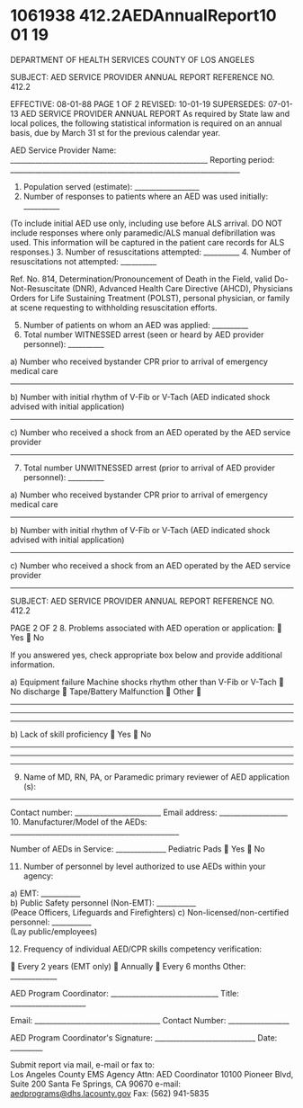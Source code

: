 # 1061938 412.2AEDAnnualReport10 01 19

DEPARTMENT OF HEALTH SERVICES 
COUNTY OF LOS ANGELES 
 
SUBJECT: AED SERVICE PROVIDER ANNUAL REPORT REFERENCE NO. 412.2 
 
EFFECTIVE: 08-01-88 PAGE 1 OF 2 
REVISED: 10-01-19 
SUPERSEDES: 07-01-13 
AED SERVICE PROVIDER ANNUAL REPORT 
As required by State law and local polices, the following statistical information is 
required on an annual basis, due by March 31
st
 for the previous calendar year.  
 
AED Service Provider Name: _______________________________________________________ 
Reporting period: ________________________________________________________________ 
1. Population served (estimate): __________________ 
2. Number of responses to patients where an AED was used initially: __________ 
 
(To include initial AED use only, including use before ALS arrival.  DO NOT include 
responses where only paramedic/ALS manual defibrillation was used.  This information will 
be captured in the patient care records for ALS responses.) 
3. Number of resuscitations attempted: __________ 
4. Number of resuscitations not attempted: __________ 
 
Ref. No. 814, Determination/Pronouncement of Death in the Field, valid Do-Not-Resuscitate 
(DNR), Advanced Health Care Directive (AHCD), Physicians Orders for Life Sustaining 
Treatment (POLST), personal physician, or family at scene requesting to withholding 
resuscitation efforts.
 
5. Number of patients on whom an AED was applied: __________ 
6. Total number WITNESSED arrest (seen or heard by AED provider personnel):   __________ 
 
a) Number who received bystander CPR prior to 
arrival of emergency medical care 
__________ 
b) Number with initial rhythm of V-Fib or V-Tach (AED 
indicated shock advised with initial application) 
__________ 
c) Number who received a shock from an AED 
operated by the AED service provider 
__________ 
7. Total number UNWITNESSED arrest (prior to arrival of AED provider personnel): __________ 
 
a) Number who received bystander CPR prior to 
arrival of emergency medical care 
__________ 
b) Number with initial rhythm of V-Fib or V-Tach (AED 
indicated shock advised with initial application) 
__________ 
c) Number who received a shock from an AED 
operated by the AED service provider 
__________ 
 

SUBJECT: AED SERVICE PROVIDER ANNUAL REPORT REFERENCE NO. 412.2 
 
PAGE 2 OF 2 
8. Problems associated with AED operation or application:     Yes    No 
 
If you answered yes, check appropriate box below and provide additional information.  
 
a) Equipment failure 
Machine shocks rhythm other than V-Fib or V-Tach     
No discharge           
Tape/Battery Malfunction        
Other             
__________________________________________________________________
__________________________________________________________________
__________________________________________________________________ 
 
   b) Lack of skill proficiency          Yes   No 
__________________________________________________________________
__________________________________________________________________
__________________________________________________________________ 
 
9. Name of MD, RN, PA, or Paramedic primary reviewer of AED application (s):  
__________________________________________________________________________ 
Contact number: ________________________  Email address: ___________________ 
10. Manufacturer/Model of the AEDs: _______________________________________________ 
 
Number of AEDs in Service: ______________ Pediatric Pads  Yes   No 
 
11. Number of personnel by level authorized to use AEDs within your agency: 
 
a) EMT: ___________  
b) Public Safety personnel (Non-EMT): ___________  
(Peace Officers, Lifeguards and Firefighters) 
c) Non-licensed/non-certified personnel: ___________  
(Lay public/employees) 
 
12. Frequency of individual AED/CPR skills competency verification: 
 
  Every 2 years (EMT only)   Annually       Every 6 months  Other: _____________  
 
AED Program Coordinator: ______________________________ Title: _____________________  
 
Email: ___________________________________   Contact Number: _________________  
 
AED Program Coordinator's Signature: ____________________________  Date: _________  
 
Submit report via mail, e-mail or fax to:  
Los Angeles County EMS Agency 
Attn: AED Coordinator 
10100 Pioneer Blvd, Suite 200 
Santa Fe Springs, CA  90670 
e-mail: aedprograms@dhs.lacounty.gov 
Fax: (562) 941-5835
